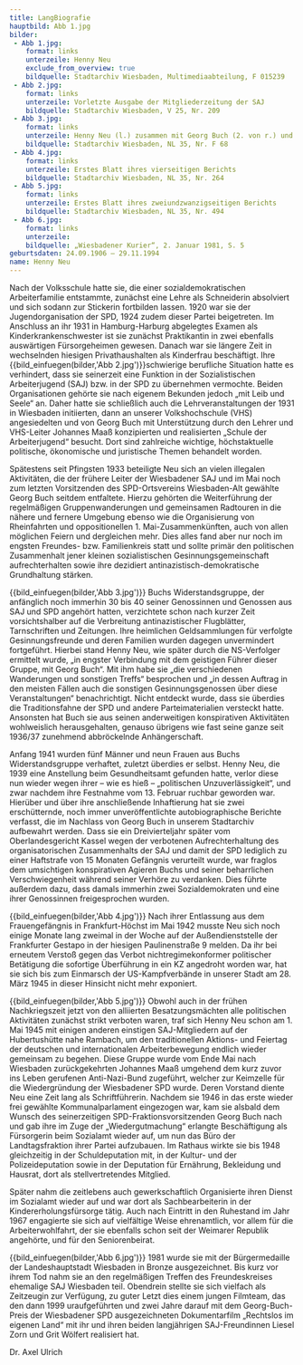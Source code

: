 ```yaml
---
title: LangBiografie
hauptbild: Abb 1.jpg
bilder:
 - Abb 1.jpg:
    format: links
    unterzeile: Henny Neu
    exclude_from_overview: true
    bildquelle: Stadtarchiv Wiesbaden, Multimediaabteilung, F 015239
 - Abb 2.jpg:
    format: links
    unterzeile: Vorletzte Ausgabe der Mitgliederzeitung der SAJ  
    bildquelle: Stadtarchiv Wiesbaden, V 25, Nr. 209
 - Abb 3.jpg:
    format: links
    unterzeile: Henny Neu (l.) zusammen mit Georg Buch (2. von r.) und einigen weiteren SAJ-Mitgliedern während einer illegalen Radtour nach Diez an der Lahn im Jahr 1934
    bildquelle: Stadtarchiv Wiesbaden, NL 35, Nr. F 68
 - Abb 4.jpg:
    format: links
    unterzeile: Erstes Blatt ihres vierseitigen Berichts
    bildquelle: Stadtarchiv Wiesbaden, NL 35, Nr. 264
 - Abb 5.jpg:
    format: links
    unterzeile: Erstes Blatt ihres zweiundzwanzigseitigen Berichts
    bildquelle: Stadtarchiv Wiesbaden, NL 35, Nr. 494
 - Abb 6.jpg:
    format: links
    unterzeile: 
    bildquelle: „Wiesbadener Kurier“, 2. Januar 1981, S. 5
geburtsdaten: 24.09.1906 – 29.11.1994
name: Henny Neu
---
```


Nach der Volksschule hatte sie, die einer sozialdemokratischen
Arbeiterfamilie entstammte, zunächst eine Lehre als Schneiderin
absolviert und sich sodann zur Stickerin fortbilden lassen. 1920 war sie
der Jugendorganisation der SPD, 1924 zudem dieser Partei beigetreten. Im
Anschluss an ihr 1931 in Hamburg-Harburg abgelegtes Examen als
Kinderkrankenschwester ist sie zunächst Praktikantin in zwei ebenfalls
auswärtigen Fürsorgeheimen gewesen. Danach war sie längere Zeit in
wechselnden hiesigen Privathaushalten als Kinderfrau beschäftigt. Ihre
{{bild_einfuegen(bilder,'Abb 2.jpg')}}schwierige berufliche Situation hatte es verhindert, dass sie seinerzeit
eine Funktion in der Sozialistischen Arbeiterjugend (SAJ) bzw. in der
SPD zu übernehmen vermochte. Beiden Organisationen gehörte sie nach
eigenem Bekunden jedoch „mit Leib und Seele“ an. Daher hatte sie
schließlich auch die Lehrveranstaltungen der 1931 in Wiesbaden
initiierten, dann an unserer Volkshochschule (VHS) angesiedelten und von
Georg Buch mit Unterstützung durch den Lehrer und VHS-Leiter Johannes
Maaß konzipierten und realisierten „Schule der Arbeiterjugend“ besucht.
Dort sind zahlreiche wichtige, höchstaktuelle politische, ökonomische
und juristische Themen behandelt worden.

Spätestens seit Pfingsten 1933 beteiligte Neu sich an vielen illegalen
Aktivitäten, die der frühere Leiter der Wiesbadener SAJ und im Mai noch
zum letzten Vorsitzenden des SPD-Ortsvereins Wiesbaden-Alt gewählte
Georg Buch seitdem entfaltete. Hierzu gehörten die Weiterführung der
regelmäßigen Gruppenwanderungen und gemeinsamen Radtouren in die nähere
und fernere Umgebung ebenso wie die Organisierung von Rheinfahrten und
oppositionellen 1. Mai-Zusammenkünften, auch von allen möglichen Feiern
und dergleichen mehr. Dies alles fand aber nur noch im engsten Freundes-
bzw. Familienkreis statt und sollte primär den politischen Zusammenhalt
jener kleinen sozialistischen Gesinnungsgemeinschaft aufrechterhalten
sowie ihre dezidiert antinazistisch-demokratische Grundhaltung stärken.

{{bild_einfuegen(bilder,'Abb 3.jpg')}}
Buchs Widerstandsgruppe, der anfänglich noch immerhin 30 bis 40 seiner
Genossinnen und Genossen aus SAJ und SPD angehört hatten, verzichtete
schon nach kurzer Zeit vorsichtshalber auf die Verbreitung
antinazistischer Flugblätter, Tarnschriften und Zeitungen. Ihre
heimlichen Geldsammlungen für verfolgte Gesinnungsfreunde und deren
Familien wurden dagegen unvermindert fortgeführt. Hierbei stand Henny
Neu, wie später durch die NS-Verfolger ermittelt wurde, „in engster
Verbindung mit dem geistigen Führer dieser Gruppe, mit Georg Buch“. Mit
ihm habe sie „die verschiedenen Wanderungen und sonstigen Treffs“
besprochen und „in dessen Auftrag in den meisten Fällen auch die
sonstigen Gesinnungsgenossen über diese Veranstaltungen“ benachrichtigt.
Nicht entdeckt wurde, dass sie überdies die Traditionsfahne der SPD und
andere Parteimaterialien versteckt hatte. Ansonsten hat Buch sie aus
seinen anderweitigen konspirativen Aktivitäten wohlweislich
herausgehalten, genauso übrigens wie fast seine ganze seit 1936/37
zunehmend abbröckelnde Anhängerschaft.

Anfang 1941 wurden fünf Männer und neun Frauen aus Buchs
Widerstandsgruppe verhaftet, zuletzt überdies er selbst. Henny Neu, die
1939 eine Anstellung beim Gesundheitsamt gefunden hatte, verlor diese
nun wieder wegen ihrer – wie es hieß – „politischen Unzuverlässigkeit“,
und zwar nachdem ihre Festnahme vom 13. Februar ruchbar geworden war.
Hierüber und über ihre anschließende Inhaftierung hat sie zwei
erschütternde, noch immer unveröffentlichte autobiographische Berichte
verfasst, die im Nachlass von Georg Buch in unserem Stadtarchiv
aufbewahrt werden. Dass sie ein Dreivierteljahr später vom
Oberlandesgericht Kassel wegen der verbotenen Aufrechterhaltung des
organisatorischen Zusammenhalts der SAJ und damit der SPD lediglich zu
einer Haftstrafe von 15 Monaten Gefängnis verurteilt wurde, war fraglos
dem umsichtigen konspirativen Agieren Buchs und seiner beharrlichen
Verschwiegenheit während seiner Verhöre zu verdanken. Dies führte
außerdem dazu, dass damals immerhin zwei Sozialdemokraten und eine ihrer
Genossinnen freigesprochen wurden.

{{bild_einfuegen(bilder,'Abb 4.jpg')}}
Nach ihrer Entlassung aus dem Frauengefängnis in Frankfurt-Höchst im Mai
1942 musste Neu sich noch einige Monate lang zweimal in der Woche auf
der Außendienststelle der Frankfurter Gestapo in der hiesigen
Paulinenstraße 9 melden. Da ihr bei erneutem Verstoß gegen das Verbot
nichtregimekonformer politischer Betätigung die sofortige Überführung in
ein KZ angedroht worden war, hat sie sich bis zum Einmarsch der
US-Kampfverbände in unserer Stadt am 28. März 1945 in dieser Hinsicht
nicht mehr exponiert.

{{bild_einfuegen(bilder,'Abb 5.jpg')}}
Obwohl auch in der frühen Nachkriegszeit jetzt von den alliierten
Besatzungsmächten alle politischen Aktivitäten zunächst strikt verboten
waren, traf sich Henny Neu schon am 1. Mai 1945 mit einigen anderen
einstigen SAJ-Mitgliedern auf der Hubertushütte nahe Rambach, um den
traditionellen Aktions- und Feiertag der deutschen und internationalen
Arbeiterbewegung endlich wieder gemeinsam zu begehen. Diese Gruppe wurde
vom Ende Mai nach Wiesbaden zurückgekehrten Johannes Maaß umgehend dem
kurz zuvor ins Leben gerufenen Anti-Nazi-Bund zugeführt, welcher zur
Keimzelle für die Wiedergründung der Wiesbadener SPD wurde. Deren
Vorstand diente Neu eine Zeit lang als Schriftführerin. Nachdem sie 1946
in das erste wieder frei gewählte Kommunalparlament eingezogen war, kam
sie alsbald dem Wunsch des seinerzeitigen SPD-Fraktionsvorsitzenden
Georg Buch nach und gab ihre im Zuge der „Wiedergutmachung“ erlangte
Beschäftigung als Fürsorgerin beim Sozialamt wieder auf, um nun das Büro
der Landtagsfraktion ihrer Partei aufzubauen. Im Rathaus wirkte sie bis
1948 gleichzeitig in der Schuldeputation mit, in der Kultur- und der
Polizeideputation sowie in der Deputation für Ernährung, Bekleidung und
Hausrat, dort als stellvertretendes Mitglied.

Später nahm die zeitlebens auch gewerkschaftlich Organisierte ihren
Dienst im Sozialamt wieder auf und war dort als Sachbearbeiterin in der
Kindererholungsfürsorge tätig. Auch nach Eintritt in den Ruhestand im
Jahr 1967 engagierte sie sich auf vielfältige Weise ehrenamtlich, vor
allem für die Arbeiterwohlfahrt, der sie ebenfalls schon seit der
Weimarer Republik angehörte, und für den Seniorenbeirat.

{{bild_einfuegen(bilder,'Abb 6.jpg')}}
1981 wurde sie mit der Bürgermedaille der Landeshauptstadt Wiesbaden in
Bronze ausgezeichnet. Bis kurz vor ihrem Tod nahm sie an den
regelmäßigen Treffen des Freundeskreises ehemalige SAJ Wiesbaden teil.
Obendrein stellte sie sich vielfach als Zeitzeugin zur Verfügung, zu
guter Letzt dies einem jungen Filmteam, das den dann 1999 uraufgeführten
und zwei Jahre darauf mit dem Georg-Buch-Preis der Wiesbadener SPD
ausgezeichneten Dokumentarfilm „Rechtslos im eigenen Land“ mit ihr und
ihren beiden langjährigen SAJ-Freundinnen Liesel Zorn und Grit Wölfert
realisiert hat.

Dr. Axel Ulrich
